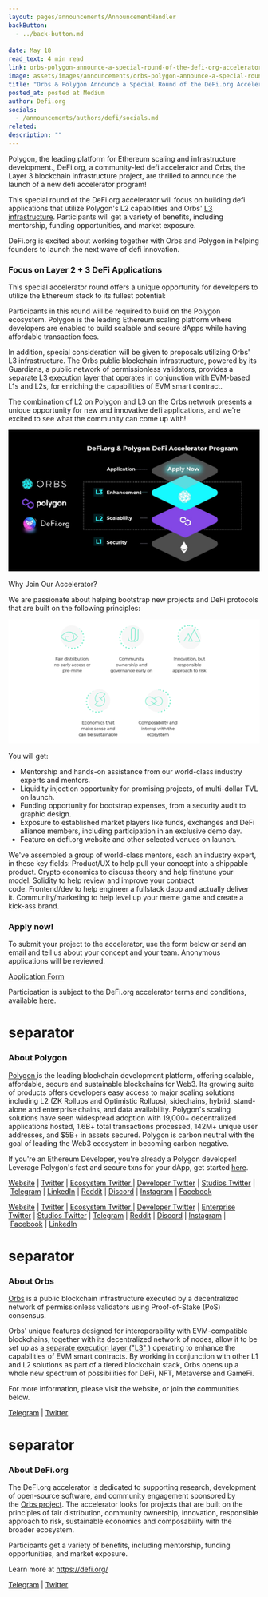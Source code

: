 ```yaml
---
layout: pages/announcements/AnnouncementHandler
backButton:
  - ../back-button.md

date: May 18
read_text: 4 min read
link: orbs-polygon-announce-a-special-round-of-the-defi-org-accelerator
image: assets/images/announcements/orbs-polygon-announce-a-special-round-of-the-defi-org-accelerator/main.jpeg
title: "Orbs & Polygon Announce a Special Round of the DeFi.org Accelerator!"
posted_at: posted at Medium
author: Defi.org
socials:
  - /announcements/authors/defi/socials.md
related:
description: ""
---
```


Polygon, the leading platform for Ethereum scaling and infrastructure development., DeFi.org, a community-led defi accelerator and Orbs, the Layer 3 blockchain infrastructure project, are thrilled to announce the launch of a new defi accelerator program!

This special round of the DeFi.org accelerator will focus on building defi applications that utilize Polygon's L2 capabilities and Orbs' [L3 infrastructure](https://www.orbs.com/How-Orbs-Hybrid-Architecture-Is-Becoming-a-Game-Changer-in-DeFi/). Participants will get a variety of benefits, including mentorship, funding opportunities, and market exposure.

DeFi.org is excited about working together with Orbs and Polygon in helping founders to launch the next wave of defi innovation.

### Focus on Layer 2 + 3 DeFi Applications

This special accelerator round offers a unique opportunity for developers to utilize the Ethereum stack to its fullest potential:

Participants in this round will be required to build on the Polygon ecosystem. Polygon is the leading Ethereum scaling platform where developers are enabled to build scalable and secure dApps while having affordable transaction fees.

In addition, special consideration will be given to proposals utilizing Orbs' L3 infrastructure. The Orbs public blockchain infrastructure, powered by its Guardians, a public network of permissionless validators, provides a separate [L3 execution layer](https://www.orbs.com/How-Orbs-Hybrid-Architecture-Is-Becoming-a-Game-Changer-in-DeFi/) that operates in conjunction with EVM-based L1s and L2s, for enriching the capabilities of EVM smart contract.

The combination of L2 on Polygon and L3 on the Orbs network presents a unique opportunity for new and innovative defi applications, and we're excited to see what the community can come up with!

![](/assets/images/announcements/orbs-polygon-announce-a-special-round-of-the-defi-org-accelerator/2.jpeg)

Why Join Our Accelerator?

We are passionate about helping bootstrap new projects and DeFi protocols that are built on the following principles:

![](/assets/images/announcements/orbs-polygon-announce-a-special-round-of-the-defi-org-accelerator/3.png)

You will get:

- Mentorship and hands-on assistance from our world-class industry experts and mentors.
- Liquidity injection opportunity for promising projects, of multi-dollar TVL on launch.
- Funding opportunity for bootstrap expenses, from a security audit to graphic design.
- Exposure to established market players like funds, exchanges and DeFi alliance members, including participation in an exclusive demo day.
- Feature on defi.org website and other selected venues on launch.

We've assembled a group of world-class mentors, each an industry expert, in these key fields: Product/UX to help pull your concept into a shippable product. Crypto economics to discuss theory and help finetune your model. Solidity to help review and improve your contract code. Frontend/dev to help engineer a fullstack dapp and actually deliver it. Community/marketing to help level up your meme game and create a kick-ass brand.

### Apply now!

To submit your project to the accelerator, use the form below or send an email and tell us about your concept and your team. Anonymous applications will be reviewed.

[Application Form](https://forms.gle/W8WLjMm8WpD8X4Lb9)

Participation is subject to the DeFi.org accelerator terms and conditions, available [here](https://defi.org/defi.org.terms.3.1.pdf).

# separator

### About Polygon

[Polygon ](https://polygon.technology/)is the leading blockchain development platform, offering scalable, affordable, secure and sustainable blockchains for Web3. Its growing suite of products offers developers easy access to major scaling solutions including L2 (ZK Rollups and Optimistic Rollups), sidechains, hybrid, stand-alone and enterprise chains, and data availability. Polygon's scaling solutions have seen widespread adoption with 19,000+ decentralized applications hosted, 1.6B+ total transactions processed, 142M+ unique user addresses, and $5B+ in assets secured. Polygon is carbon neutral with the goal of leading the Web3 ecosystem in becoming carbon negative.

If you're an Ethereum Developer, you're already a Polygon developer! Leverage Polygon's fast and secure txns for your dApp, get started [here](https://docs.polygon.technology/docs/develop/getting-started).

[Website](https://polygon.technology/) | [Twitter](https://twitter.com/intent/user?screen_name=0xPolygon) | [Ecosystem Twitter ](https://twitter.com/intent/user?screen_name=0xPolygonNews)| [Developer Twitter](https://twitter.com/intent/user?screen_name=0xPolygonDevs) | [Studios Twitter](https://twitter.com/intent/user?screen_name=polygonstudios) | [Telegram](https://t.me/polygonofficial) | [LinkedIn](https://www.linkedin.com/company/13449964/admin/) | [Reddit](https://www.reddit.com/r/0xpolygon/) | [Discord](https://discord.gg/XvpHAxZ) | [Instagram](https://www.instagram.com/0xpolygon/) | [Facebook](https://www.facebook.com/0xPolygon.Technology)

[Website](https://polygon.technology/) | [Twitter](https://twitter.com/intent/user?screen_name=0xPolygon) | [Ecosystem Twitter ](https://twitter.com/intent/user?screen_name=0xPolygonNews)| [Developer Twitter](https://twitter.com/intent/user?screen_name=0xPolygonDevs) | [Enterprise Twitter](https://twitter.com/0xPolygonEnterp) | [Studios Twitter](https://twitter.com/intent/user?screen_name=polygonstudios) | [Telegram](https://t.me/polygonofficial) | [Reddit](https://www.reddit.com/r/0xpolygon/) | [Discord](https://discord.gg/XvpHAxZ) | [Instagram](https://www.instagram.com/0xpolygon/) | [Facebook](https://www.facebook.com/0xPolygon.Technology) | [LinkedIn](https://www.linkedin.com/company/13449964/admin/)

# separator

### About Orbs

[Orbs](http://orbs.com/) is a public blockchain infrastructure executed by a decentralized network of permissionless validators using Proof-of-Stake (PoS) consensus.

Orbs' unique features designed for interoperability with EVM-compatible blockchains, together with its decentralized network of nodes, allow it to be set up as [a separate execution layer ("L3" )](https://www.orbs.com/How-Orbs-Hybrid-Architecture-Is-Becoming-a-Game-Changer-in-DeFi/) operating to enhance the capabilities of EVM smart contracts. By working in conjunction with other L1 and L2 solutions as part of a tiered blockchain stack, Orbs opens up a whole new spectrum of possibilities for DeFi, NFT, Metaverse and GameFi.

For more information, please visit the website, or join the communities below.

[Telegram](https://t.me/OrbsNetwork) | [Twitter](https://twitter.com/orbs_network)

# separator

### About DeFi.org

The DeFi.org accelerator is dedicated to supporting research, development of open-source software, and community engagement sponsored by the [Orbs project](https://www.orbs.com/). The accelerator looks for projects that are built on the principles of fair distribution, community ownership, innovation, responsible approach to risk, sustainable economics and composability with the broader ecosystem.

Participants get a variety of benefits, including mentorship, funding opportunities, and market exposure.

Learn more at <https://defi.org/>

[Telegram](https://t.me/defiorg) | [Twitter](https://twitter.com/DefiOrg)
